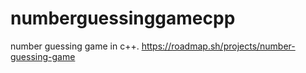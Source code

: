 # numberguessinggamecpp
number guessing game in c++. https://roadmap.sh/projects/number-guessing-game
